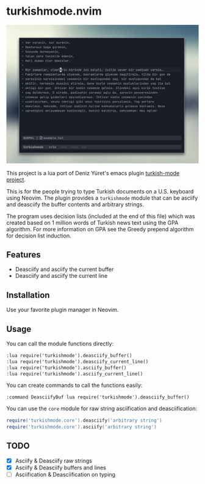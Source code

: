 # turkishmode.nvim

![turkishmode.gif](assets/turkishmode.gif)

This project is a lua port of Deniz Yüret's emacs plugin [turkish-mode
project](https://github.com/emres/turkish-mode).


This is for the people trying to type Turkish documents on a U.S. keyboard using
Neovim. The plugin provides a `turkishmode` module that can be asciify and
deasciify the buffer contents and arbitrary strings.

The program uses decision lists (included at the end of this file) which was
created based on 1 million words of Turkish news text using the GPA algorithm.
For more information on GPA see the Greedy prepend algorithm for decision list
induction.

## Features

- Deasciify and asciify the current buffer
- Deasciify and asciify the current line

## Installation

Use your favorite plugin manager in Neovim.

## Usage

You can call the module functions directly:

```viml
:lua require('turkishmode').deasciify_buffer()
:lua require('turkishmode').deasciify_current_line()
:lua require('turkishmode').asciify_buffer()
:lua require('turkishmode').asciify_current_line()
```

You can create commands to call the functions easily:

```viml
:command DeasciifyBuf lua require('turkishmode').deasciify_buffer()
```

You can use the `core` module for raw string asciification and deasciification:

```lua
require('turkishmode.core').deasciify('arbitrary string')
require('turkishmode.core').asciify('arbitrary string')
```

## TODO

- [x] Asciify & Deasciify raw strings
- [x] Asciify & Deasciify buffers and lines
- [ ] Asciification & Deasciification on typing
